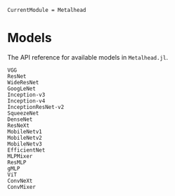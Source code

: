 ```@meta
CurrentModule = Metalhead
```

# Models

The API reference for available models in `Metalhead.jl`.

```@docs
VGG
ResNet
WideResNet
GoogLeNet
Inception-v3
Inception-v4
InceptionResNet-v2
SqueezeNet
DenseNet
ResNeXt
MobileNetv1
MobileNetv2
MobileNetv3
EfficientNet
MLPMixer
ResMLP
gMLP
ViT
ConvNeXt
ConvMixer
```
